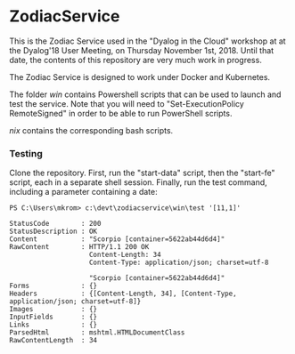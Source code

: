 # ZodiacService

This is the Zodiac Service used in the "Dyalog in the Cloud" workshop at
at the Dyalog'18 User Meeting, on Thursday November 1st, 2018. Until that date, the contents of this repository are very much work in progress.

The Zodiac Service is designed to work under Docker and Kubernetes.

The folder *win* contains Powershell scripts that can be used to launch and test the service. Note that you will need to "Set-ExecutionPolicy RemoteSigned" in order to be able to run PowerShell scripts.

*nix* contains the corresponding bash scripts.

### Testing

Clone the repository. First, run the "start-data" script, then the "start-fe" script, each in a separate shell session. Finally, run the test command, including a parameter containing a date:

```
PS C:\Users\mkrom> c:\devt\zodiacservice\win\test '[11,1]'

StatusCode        : 200
StatusDescription : OK
Content           : "Scorpio [container=5622ab44d6d4]"
RawContent        : HTTP/1.1 200 OK
                    Content-Length: 34
                    Content-Type: application/json; charset=utf-8

                    "Scorpio [container=5622ab44d6d4]"
Forms             : {}
Headers           : {[Content-Length, 34], [Content-Type, application/json; charset=utf-8]}
Images            : {}
InputFields       : {}
Links             : {}
ParsedHtml        : mshtml.HTMLDocumentClass
RawContentLength  : 34
```
